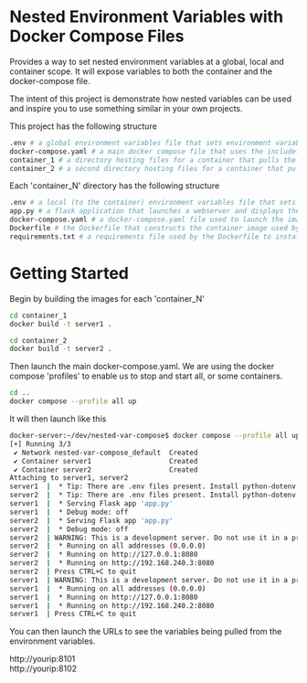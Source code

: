 # Nested Environment Variables with Docker Compose Files

Provides a way to set nested environment variables at a global, local and container scope. It will expose variables to both the container and the docker-compose file.

The intent of this project is demonstrate how nested variables can be used and inspire you to use something similar in your own projects.

This project has the following structure

```bash
.env # a global environment variables file that sets environment variables that will be available to all containers and docker-compose files.
docker-compose.yaml # a main docker compose file that uses the include: function to lauch 2 other containers. 
container_1 # a directory hosting files for a container that pulls the global, local and container variables
container_2 # a second directory hosting files for a container that pulls the global, local and container variables.
```

Each 'container_N' directory has the following structure
```bash
.env # a local (to the container) environment variables file that sets environment variables that will be available to all containers and docker-compose files.
app.py # a flask application that launches a webserver and displays the global, local and container specific variables
docker-compose.yaml # a docker-compose.yaml file used to launch the image
Dockerfile # the Dockerfile that constructs the container image used by the docker-compose.yaml file
requirements.txt # a requirements file used by the Dockerfile to install package dependancies 
```

# Getting Started

Begin by building the images for each 'container_N'

```bash
cd container_1
docker build -t server1 .

cd container_2
docker build -t server2 .
```

Then launch the main docker-compose.yaml. We are using the docker compose 'profiles' to enable us to stop and start all, or some containers.

```bash
cd ..
docker compose --profile all up
```

It will then launch like this

```bash
docker-server:~/dev/nested-var-compose$ docker compose --profile all up
[+] Running 3/3
 ✔ Network nested-var-compose_default  Created                                                                                      0.0s 
 ✔ Container server1                   Created                                                                                      0.0s 
 ✔ Container server2                   Created                                                                                      0.0s 
Attaching to server1, server2
server1  |  * Tip: There are .env files present. Install python-dotenv to use them.
server2  |  * Tip: There are .env files present. Install python-dotenv to use them.
server1  |  * Serving Flask app 'app.py'
server1  |  * Debug mode: off
server2  |  * Serving Flask app 'app.py'
server2  |  * Debug mode: off
server2  | WARNING: This is a development server. Do not use it in a production deployment. Use a production WSGI server instead.
server2  |  * Running on all addresses (0.0.0.0)
server2  |  * Running on http://127.0.0.1:8080
server2  |  * Running on http://192.168.240.3:8080
server2  | Press CTRL+C to quit
server1  | WARNING: This is a development server. Do not use it in a production deployment. Use a production WSGI server instead.
server1  |  * Running on all addresses (0.0.0.0)
server1  |  * Running on http://127.0.0.1:8080
server1  |  * Running on http://192.168.240.2:8080
server1  | Press CTRL+C to quit
```
You can then launch the URLs to see the variables being pulled from the environment variables.

http://yourip:8101<br>
http://yourip:8102